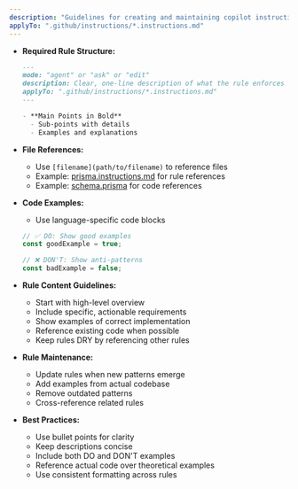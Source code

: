 ```yaml
---
description: "Guidelines for creating and maintaining copilot instructions to ensure consistency and effectiveness."
applyTo: ".github/instructions/*.instructions.md"
---
```


- **Required Rule Structure:**
  ```markdown
  ---
  mode: "agent" or "ask" or "edit"
  description: Clear, one-line description of what the rule enforces
  applyTo: ".github/instructions/*.instructions.md"
  ---

  - **Main Points in Bold**
    - Sub-points with details
    - Examples and explanations
  ```

- **File References:**
  - Use `[filename](path/to/filename)` to reference files
  - Example: [prisma.instructions.md](prisma.instructions.md) for rule references
  - Example: [schema.prisma](prisma/schema.prisma) for code references

- **Code Examples:**
  - Use language-specific code blocks
  ```typescript
  // ✅ DO: Show good examples
  const goodExample = true;
  
  // ❌ DON'T: Show anti-patterns
  const badExample = false;
  ```

- **Rule Content Guidelines:**
  - Start with high-level overview
  - Include specific, actionable requirements
  - Show examples of correct implementation
  - Reference existing code when possible
  - Keep rules DRY by referencing other rules

- **Rule Maintenance:**
  - Update rules when new patterns emerge
  - Add examples from actual codebase
  - Remove outdated patterns
  - Cross-reference related rules

- **Best Practices:**
  - Use bullet points for clarity
  - Keep descriptions concise
  - Include both DO and DON'T examples
  - Reference actual code over theoretical examples
  - Use consistent formatting across rules 